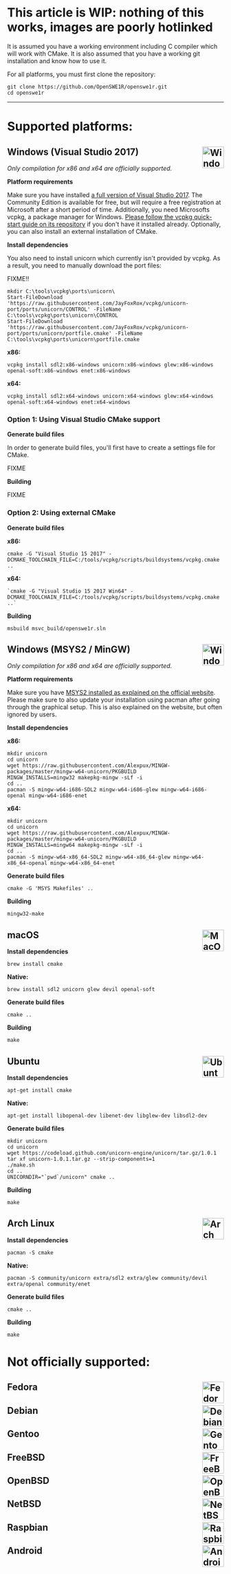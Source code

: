 # This article is WIP: nothing of this works, images are poorly hotlinked

It is assumed you have a working environment including C compiler which will work with CMake.
It is also assumed that you have a working git installation and know how to use it.

For all platforms, you must first clone the repository:

```
git clone https://github.com/OpenSWE1R/openswe1r.git
cd openswe1r
```

---

# Supported platforms:

## Windows (Visual Studio 2017) <img align="right" width="50px" height="50px" src="http://www.unicorn-engine.org/images/windows.png" alt="Windows">

*Only compilation for x86 and x64 are officially supported.*

**Platform requirements**

Make sure you have installed [a full version of Visual Studio 2017](https://www.visualstudio.com/vs/). The Community Edition is available for free, but will require a free registration at Microsoft after a short period of time.
Additionally, you need Microsofts vcpkg, a package manager for Windows. [Please follow the vcpkg quick-start guide on its repository](https://github.com/Microsoft/vcpkg#quick-start) if you don't have it installed already.
Optionally, you can also install an external installation of CMake.

**Install dependencies**

You also need to install unicorn which currently isn't provided by vcpkg. As a result, you need to manually download the port files:

FIXME!!
```
mkdir C:\tools\vcpkg\ports\unicorn\
Start-FileDownload 'https://raw.githubusercontent.com/JayFoxRox/vcpkg/unicorn-port/ports/unicorn/CONTROL' -FileName C:\tools\vcpkg\ports\unicorn\CONTROL
Start-FileDownload 'https://raw.githubusercontent.com/JayFoxRox/vcpkg/unicorn-port/ports/unicorn/portfile.cmake' -FileName C:\tools\vcpkg\ports\unicorn\portfile.cmake
```

**x86:**
```
vcpkg install sdl2:x86-windows unicorn:x86-windows glew:x86-windows openal-soft:x86-windows enet:x86-windows
```
**x64:**
```
vcpkg install sdl2:x64-windows unicorn:x64-windows glew:x64-windows openal-soft:x64-windows enet:x64-windows
```

### Option 1: Using Visual Studio CMake support

**Generate build files**

In order to generate build files, you'll first have to create a settings file for CMake.

FIXME

**Building**

FIXME

### Option 2: Using external CMake

**Generate build files**

**x86:**
```
cmake -G "Visual Studio 15 2017" -DCMAKE_TOOLCHAIN_FILE=C:/tools/vcpkg/scripts/buildsystems/vcpkg.cmake ..
```
**x64:**
```
`cmake -G "Visual Studio 15 2017 Win64" -DCMAKE_TOOLCHAIN_FILE=C:/tools/vcpkg/scripts/buildsystems/vcpkg.cmake ..`
```

**Building**

```
msbuild msvc_build/openswe1r.sln
```

## Windows (MSYS2 / MinGW) <img align="right" width="50px" height="50px" src="http://www.unicorn-engine.org/images/windows.png" alt="Windows">

*Only compilation for x86 and x64 are officially supported.*

**Platform requirements**

Make sure you have [MSYS2 installed as explained on the official website](http://www.msys2.org/). Please make sure to also update your installation using pacman after going through the graphical setup. This is also explained on the website, but often ignored by users.

**Install dependencies**

**x86:**
```
mkdir unicorn
cd unicorn
wget https://raw.githubusercontent.com/Alexpux/MINGW-packages/master/mingw-w64-unicorn/PKGBUILD
MINGW_INSTALLS=mingw32 makepkg-mingw -sLf -i
cd ..
pacman -S mingw-w64-i686-SDL2 mingw-w64-i686-glew mingw-w64-i686-openal mingw-w64-i686-enet
```
**x64:**
```
mkdir unicorn
cd unicorn
wget https://raw.githubusercontent.com/Alexpux/MINGW-packages/master/mingw-w64-unicorn/PKGBUILD
MINGW_INSTALLS=mingw64 makepkg-mingw -sLf -i
cd ..
pacman -S mingw-w64-x86_64-SDL2 mingw-w64-x86_64-glew mingw-w64-x86_64-openal mingw-w64-x86_64-enet
```

**Generate build files**

```
cmake -G 'MSYS Makefiles' ..
```

**Building**

```
mingw32-make
```

## macOS <img align="right" width="50px" height="50px" src="https://upload.wikimedia.org/wikipedia/commons/thumb/f/fa/Apple_logo_black.svg/80px-Apple_logo_black.svg.png" alt="MacOS">

**Install dependencies**

```
brew install cmake
```

**Native:**
```
brew install sdl2 unicorn glew devil openal-soft
```

**Generate build files**

```
cmake ..
```

**Building**

```
make
```

## Ubuntu <img align="right" width="50px" height="50px" src="https://upload.wikimedia.org/wikipedia/commons/thumb/a/ab/Logo-ubuntu_cof-orange-hex.svg/200px-Logo-ubuntu_cof-orange-hex.svg.png" alt="Ubuntu">

**Install dependencies**

```
apt-get install cmake
```

**Native:**
```
apt-get install libopenal-dev libenet-dev libglew-dev libsdl2-dev
```

**Generate build files**

```
mkdir unicorn
cd unicorn
wget https://codeload.github.com/unicorn-engine/unicorn/tar.gz/1.0.1
tar xf unicorn-1.0.1.tar.gz --strip-components=1
./make.sh
cd ..
UNICORNDIR="`pwd`/unicorn" cmake ..
```

**Building**

```
make
```

## Arch Linux <img align="right" width="50px" height="50px" src="https://upload.wikimedia.org/wikipedia/commons/a/a5/Archlinux-icon-crystal-64.svg" alt="Arch Linux">

**Install dependencies**

```
pacman -S cmake
```

**Native:**
```
pacman -S community/unicorn extra/sdl2 extra/glew community/devil extra/openal community/enet
```

**Generate build files**

```
cmake ..
```

**Building**

```
make
```

# Not officially supported:

## Fedora <img align="right" width="50px" height="50px" src="https://upload.wikimedia.org/wikipedia/commons/3/3f/Fedora_logo.svg" alt="Fedora">

## Debian <img align="right" width="50px" src="https://upload.wikimedia.org/wikipedia/commons/thumb/6/66/Openlogo-debianV2.svg/194px-Openlogo-debianV2.svg.png" alt="Debian">

## Gentoo <img align="right" width="50px" src="https://upload.wikimedia.org/wikipedia/commons/4/48/Gentoo_Linux_logo_matte.svg" alt="Gentoo">

## FreeBSD <img align="right" width="50px" height="50px" src="http://www.unicorn-engine.org/images/freebsd.png" alt="FreeBSD">

## OpenBSD <img align="right" width="50px" src="https://upload.wikimedia.org/wikipedia/commons/4/4c/Puffy_mascot_openbsd.gif" alt="OpenBSD">

## NetBSD <img align="right" width="50px" src="https://upload.wikimedia.org/wikipedia/en/thumb/5/5c/NetBSD.svg/200px-NetBSD.svg.png" alt="NetBSD">

## Raspbian <img align="right" width="50px" src="https://www.raspberrypi.org/app/uploads/2011/10/Raspi-PGB001.png" alt="Raspbian">

## Android <img align="right" width="50px" src="https://upload.wikimedia.org/wikipedia/commons/thumb/d/d7/Android_robot.svg/1200px-Android_robot.svg.png" alt="Android">